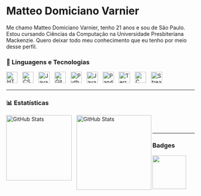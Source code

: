 # Matteo Domiciano Varnier

Me chamo Matteo Domiciano Varnier, tenho 21 anos e sou de São Paulo. Estou cursando Ciências da Computação na Universidade Presbiteriana Mackenzie. Quero deixar todo meu conhecimento que eu tenho por meio desse perfil.

### 🤖 Linguagens e Tecnologias
<img align="left" alt="HTML" title="HTML" width="30px" style="padding-right: 10px;" src="https://cdn.jsdelivr.net/gh/devicons/devicon@latest/icons/html5/html5-original.svg" />
<img align="left" alt="CSS" title="CSS" width="30px" style="padding-right: 10px;" src="https://cdn.jsdelivr.net/gh/devicons/devicon@latest/icons/css3/css3-original.svg" />
<img align="left" alt="JavaScript" title="JavaScript" width="30px" style="padding-right: 10px;" src="https://cdn.jsdelivr.net/gh/devicons/devicon@latest/icons/javascript/javascript-original.svg" />
<img align="left" alt="Git" title="Git" width="30px" style="padding-right: 10px;" src="https://cdn.jsdelivr.net/gh/devicons/devicon@latest/icons/git/git-original.svg" />
<img align="left" alt="Python" title="Python" width="30px" style="padding-right: 10px;" src="https://cdn.jsdelivr.net/gh/devicons/devicon@latest/icons/python/python-original.svg" />
<img align="left" alt="Java" title="Java" width="30px" style="padding-right: 10px;" src="https://cdn.jsdelivr.net/gh/devicons/devicon@latest/icons/java/java-original.svg" />
<img align="left" alt="Pandas" title="Pandas" width="30px" style="padding-right: 10px;" src="https://cdn.jsdelivr.net/gh/devicons/devicon@latest/icons/pandas/pandas-original.svg" />
<img align="left" alt="Terraform" title="Terraform" width="30px" style="padding-right: 10px;" src="https://cdn.jsdelivr.net/gh/devicons/devicon@latest/icons/terraform/terraform-original.svg" />
<img align="left" alt="C" title="C" width="30px" style="padding-right: 10px;" src="https://cdn.jsdelivr.net/gh/devicons/devicon@latest/icons/c/c-original.svg" />
<img align="left" alt="Streamlit" title="Streamlit" width="30px" style="padding-right: 10px;" src="https://cdn.jsdelivr.net/gh/devicons/devicon@latest/icons/streamlit/streamlit-original.svg" />
<br></br>

---

### 📊 Estatísticas
<p>
  <img align="left" alt="GitHub Stats" height="175" style="padding-right: 10px;" src="https://github-readme-stats.vercel.app/api?username=matteovar&show_icons=true&theme=tokyonight&include_all_commits=true&locale=pt-br" />
  <img align="left" alt="GitHub Stats" height="200" src="https://github-readme-stats.vercel.app/api/top-langs/?username=matteovar&theme=tokyonight&layout=compact&custom_title=Tecnologias&langs_count=9" />
</p>

<br></br>

---

### Badges
<p>
  <a href="https://www.credly.com/badges/c4f4d57e-d251-42ff-9bc1-69376237a9b4/public_url">
    <img src="https://github.com/user-attachments/assets/32722b2e-983b-4bf6-959a-e06221e0c90d" width="90" />
  </a>
</p>
